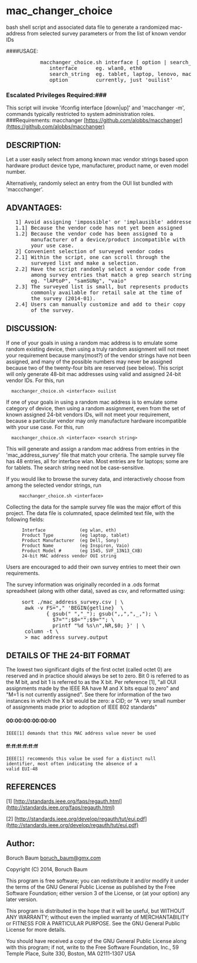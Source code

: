 mac_changer_choice
==================

bash shell script and associated data file to generate a
randomized mac-address from selected survey parameters or
from the list of known vendor IDs

####USAGE:
<pre>
           macchanger_choice.sh interface [ option | search_string ]
              interface      eg. wlan0, eth0
              search_string  eg. tablet, laptop, lenovo, mac\n\
              option         currently, just 'ouilist'
</pre>

### Escalated Privileges Required:###
This script will invoke 'ifconfig interface [down|up]' and 'macchanger -m',
commands typically restricted to system administration roles.</dd>
###Requirements:
macchanger [https://github.com/alobbs/macchanger](https://github.com/alobbs/macchanger)


DESCRIPTION:
------------
Let a user easily select from among known mac vendor
   strings based upon hardware product device type,
   manufacturer, product name, or even model number.

   Alternatively, randomly select an entry from the OUI list
   bundled with 'maccchanger'.

ADVANTAGES:
-----------
<pre>
   1] Avoid assigning 'impossible' or 'implausible' addresses
   1.1] Because the vendor code has not yet been assigned
   1.2] Because the vendor code has been assigned to a
        manufacturer of a device/product incompatible with
        your use case.
   2] Convenient selection of surveyed vendor codes
   2.1] Within the script, one can scroll through the
        surveyed list and make a selection.
   2.2] Have the script randomly select a vendor code from
        among survey entries that match a grep search string
        eg. "lAPtoP", "samSUNg", "vaio"
   2.3] The surveyed list is small, but represents products
        commonly available for retail sale at the time of
        the survey (2014-01).
   2.4] Users can manually customize and add to their copy
        of the survey.
</pre>

DISCUSSION:
-----------
If one of your goals in using a random mac address is
   to emulate some random existing device, then using a
   truly random assignment will not meet your requirement
   because many(most?) of the vendor strings have not
   been assigned, and many of the possible numbers may
   never be assigned because two of the twenty-four bits
   are reserved (see below). This script will only
   generate 48-bit mac addresses using valid and assigned
   24-bit vendor IDs. For this, run

      macchanger_choice.sh <interface> ouilist

   If one of your goals in using a random mac address is
   to emulate some category of device, then using a
   random assignment, even from the set of known assigned
   24-bit vendors IDs,  will not meet your requirement,
   because a particular vendor may only manufacture
   hardware incompatible with your use case. For this, run

      macchanger_choice.sh <interface> <search string>

   This will generate and assign a random mac address from
   entries in the 'mac_address_survey' file that match
   your criteria. The sample survey file has 48 entries,
   all for interface wlan. Most entries are for laptops;
   some are for tablets. The search string need not be
   case-sensitive.

   If you would like to browse the survey data, and
   interactively choose from among the selected vendor
   strings, run

         macchanger_choice.sh <interface>

   Collecting the data for the sample survey file was
   the major effort of this project. The data file is
   columnated, space delimited  text file, with the
   following fields:

          Interface             (eg wlan, eth)
          Product Type          (eg laptop, tablet)
          Product Manufacturer  (eg Dell, Sony)
          Product Name          (eg Inspiron, Vaio)
          Product Model #       (eg 1545, SVF_13N13_CXB)
          24-bit MAC address vendor OUI string

   Users are encouraged to add their own survey
   entries to meet their own requirements.

   The survey information was originally recorded
   in a .ods format spreadsheet (along with other data),
   saved as csv, and reformatted using:
<pre>     sort ./mac_address_survey.csv | \
      awk -v FS="," 'BEGIN{getline}  \
             { gsub(" ","_"); gsub(",,",",_,"); \
               $7="";$8="";$9=""; \
               printf "%d %s\n",NR,$0; }' | \
      column -t \
      > mac_address_survey.output
</pre>
DETAILS OF THE 24-BIT FORMAT
----------------------------
The lowest two significant digits of the first octet
    (called octet 0) are reserved and in practice should
    always be set to zero. Bit 0 is referred to as the M
    bit, and bit 1 is referred to as the X bit. Per
    reference [1],  "all OUI assignments made by the
    IEEE RA have M and X bits equal to zero" and "M=1 is
    not currently assigned". See there for information of
    the two instances in which the X bit would be zero: a
    CID; or "A very small number of assignments made
    prior to adoption of IEEE 802 standards"

#### 00:00:00:00:00:00
    IEEE[1] demands that this MAC address value never be used

#### ff:ff:ff:ff:ff:ff
    IEEE[1] recommends this value be used for a distinct null
    identifier, most often indicating the absence of a
    valid EUI-48

REFERENCES
----------
[1] [http://standards.ieee.org/faqs/regauth.html](http://standards.ieee.org/faqs/regauth.html)

[2] [http://standards.ieee.org/develop/regauth/tut/eui.pdf](http://standards.ieee.org/develop/regauth/tut/eui.pdf)

Author:
-------
Boruch Baum <boruch_baum@gmx.com>

Copyright (C) 2014, Boruch Baum

This program is free software; you can redistribute it and/or
modify it under the terms of the GNU General Public License as
published by the Free Software Foundation; either version 3
of the License, or (at your option) any later version.

This program is distributed in the hope that it will be useful,
but WITHOUT ANY WARRANTY; without even the implied warranty of
MERCHANTABILITY or FITNESS FOR A PARTICULAR PURPOSE.  See the
GNU General Public License for more details.

You should have received a copy of the GNU General Public License
along with this program; if not, write to the Free Software
Foundation, Inc., 59 Temple Place, Suite 330, Boston, MA 02111-1307
USA
